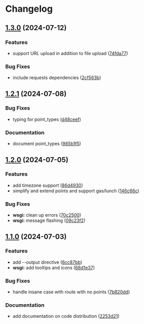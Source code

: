 # Changelog

## [1.3.0](https://github.com/pleasantone/gpxtable/compare/v1.2.1...v1.3.0) (2024-07-12)


### Features

* support URL upload in addition to file upload ([74fda77](https://github.com/pleasantone/gpxtable/commit/74fda77217138629e22a15da9f9e60c6e6d17797))


### Bug Fixes

* include requests dependencies ([2cf563b](https://github.com/pleasantone/gpxtable/commit/2cf563b2ba5a3bdbe9d6421faffeb3756364f7d4))

## [1.2.1](https://github.com/pleasantone/gpxtable/compare/v1.2.0...v1.2.1) (2024-07-08)


### Bug Fixes

* typing for point_types ([d48ceef](https://github.com/pleasantone/gpxtable/commit/d48ceefdd1c1351aab4c536c478cc0019e663e07))


### Documentation

* document point_types ([985b1f5](https://github.com/pleasantone/gpxtable/commit/985b1f5543ce6f34d643096ea26a9181e7d9bc8b))

## [1.2.0](https://github.com/pleasantone/gpxtable/compare/v1.1.0...v1.2.0) (2024-07-05)


### Features

* add timezone support ([86d4930](https://github.com/pleasantone/gpxtable/commit/86d49306612e1a05cfe55c0364b453a38fbb13ff))
* simplify and extend points and support gas/lunch ([146c66c](https://github.com/pleasantone/gpxtable/commit/146c66c5d783d2822e14578cb26fadcb24394e70))


### Bug Fixes

* **wsgi:** clean up errors ([70c2500](https://github.com/pleasantone/gpxtable/commit/70c2500acbc97f43bbe196374d9f2a77140e13db))
* **wsgi:** message flashing ([09c23f2](https://github.com/pleasantone/gpxtable/commit/09c23f2c9579e0a313e65743d280163ebc1453b5))

## [1.1.0](https://github.com/pleasantone/gpxtable/compare/v1.0.4...v1.1.0) (2024-07-03)


### Features

* add --output directive ([6cc87bb](https://github.com/pleasantone/gpxtable/commit/6cc87bbb4ee41dc50fd564107abca5d27f318a7c))
* **wsgi:** add tooltips and icons ([68d1e37](https://github.com/pleasantone/gpxtable/commit/68d1e3769e41fe8989d58c92f540fa578b7e2934))


### Bug Fixes

* handle insane case with route with no points ([7b820dd](https://github.com/pleasantone/gpxtable/commit/7b820dd45b2f9db8eb02277788194455c7f9e702))


### Documentation

* add documentation on code distribution ([2253d21](https://github.com/pleasantone/gpxtable/commit/2253d21e59fb9c3b818972683040efef25dae0bc))
